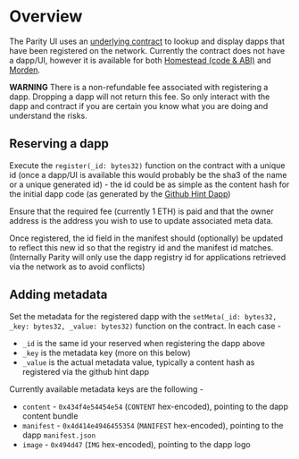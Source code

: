 # Overview

The Parity UI uses an [underlying contract](https://github.com/ethcore/contracts/blob/master/DappReg.sol) to lookup and display dapps that have been registered on the network. Currently the contract does not have a dapp/UI, however it is available for both [Homestead (code & ABI)](https://etherscan.io/address/0xD70994d7020DF8052A1124561ff548f3b88744d8#code) and [Morden](https://testnet.etherscan.io/address/0x11e869F9094a1101B4C60201d6Cf894AfC7EadBB).

**WARNING** There is a non-refundable fee associated with registering a dapp. Dropping a dapp will not return this fee. So only interact with the dapp and contract if you are certain you know what you are doing and understand the risks.

## Reserving a dapp

Execute the `register(_id: bytes32)` function on the contract with a unique id (once a dapp/UI is available this would probably be the sha3 of the name or a unique generated id) - the id could be as simple as the content hash for the initial dapp code (as generated by the [Github Hint Dapp](https://github.com/ethcore/parity/wiki/Parity-github-hint))

Ensure that the required fee (currently 1 ETH) is paid and that the owner address is the address you wish to use to update associated meta data.

Once registered, the id field in the manifest should (optionally) be updated to reflect this new id so that the registry id and the manifest id matches. (Internally Parity will only use the dapp registry id for applications retrieved via the network as to avoid conflicts)

## Adding metadata

Set the metadata for the registered dapp with the `setMeta(_id: bytes32, _key: bytes32, _value: bytes32)` function on the contract. In each case -

- `_id` is the same id your reserved when registering the dapp above
- `_key` is the metadata key (more on this below)
- `_value` is the actual metadata value, typically a content hash as registered via the github hint dapp

Currently available metadata keys are the following -

- `content` - `0x434f4e54454e54` (`CONTENT` hex-encoded), pointing to the dapp content bundle
- `manifest` - `0x4d414e4946455354` (`MANIFEST` hex-encoded), pointing to the dapp `manifest.json`
- `image` - `0x494d47` (`IMG` hex-encoded), pointing to the dapp logo